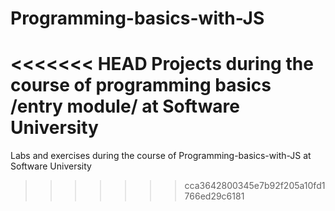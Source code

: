 # Programming-basics-with-JS
<<<<<<< HEAD
Projects during the course of programming basics /entry module/ at Software University
=======
Labs and exercises during the course of Programming-basics-with-JS at Software University
>>>>>>> cca3642800345e7b92f205a10fd1766ed29c6181
